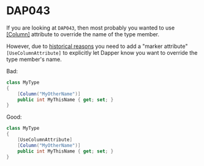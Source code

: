 ﻿# DAP043

If you are looking at `DAP043`, then most probably you wanted to use [[Column]](https://learn.microsoft.com/en-us/dotnet/api/system.componentmodel.dataannotations.schema.columnattribute)
attribute to override the name of the type member.

However, due to [historical reasons](https://stackoverflow.com/a/77073456) you need to add a "marker attribute" `[UseColumnAttribute]`
to explicitly let Dapper know you want to override the type member's name.

Bad:

``` csharp
class MyType
{
    [Column("MyOtherName")]
    public int MyThisName { get; set; }
}
```

Good:

``` csharp
class MyType
{
	[UseColumnAttribute]
    [Column("MyOtherName")]
    public int MyThisName { get; set; }
}
```